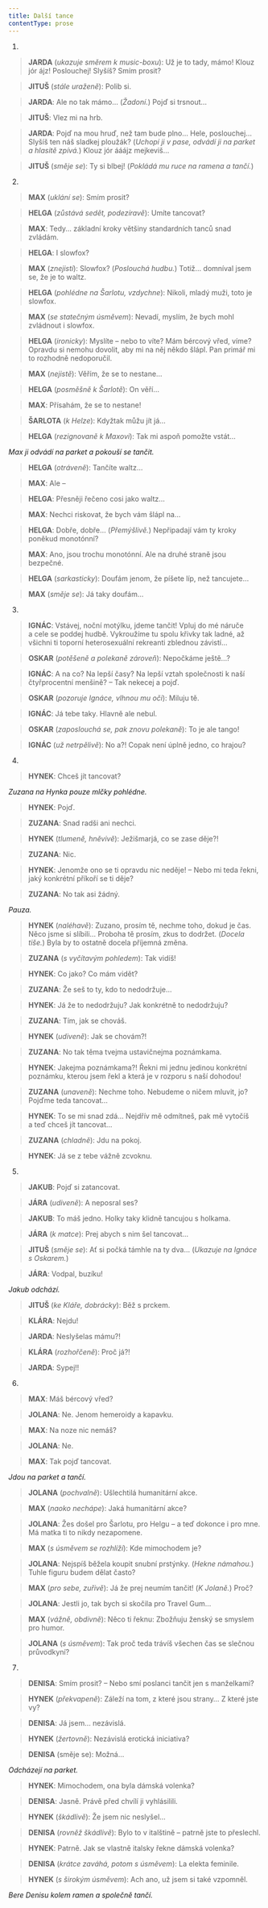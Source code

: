 ```yaml
---
title: Další tance
contentType: prose
---
```


1.

  

> **JARDA** (_ukazuje směrem k music-boxu_): Už je to tady, mámo! Klouz jór ájz! Poslouchej! Slyšíš? Smím prosit?

> **JITUŠ** (_stále uraženě_): Polib si.

> **JARDA**: Ale no tak mámo… (_Žadoní._) Pojď si trsnout…

> **JITUŠ**: Vlez mi na hrb.

> **JARDA**: Pojď na mou hruď, než tam bude plno… Hele, poslouchej… Slyšíš ten náš sladkej ploužák? (_Uchopí ji v pase, odvádí ji na parket a hlasitě zpívá._) Klouz jór ááájz mejkeviš…

> **JITUŠ** (_směje se_): Ty si blbej! (_Pokládá mu ruce na ramena a tančí._)

  

2.

  

> **MAX** (_uklání se_): Smím prosit?

> **HELGA** (_zůstává sedět, podezíravě_): Umíte tancovat?

> **MAX**: Tedy… základní kroky většiny standardních tanců snad zvládám.

> **HELGA**: I slowfox?

> **MAX** (_znejistí_): Slowfox? (_Poslouchá hudbu._) Totiž… domníval jsem se, že je to waltz.

> **HELGA** (_pohlédne na Šarlotu, vzdychne_): Nikoli, mladý muži, toto je slowfox.

> **MAX** (_se statečným úsměvem_): Nevadí, myslím, že bych mohl zvládnout i slowfox.

> **HELGA** (_ironicky_): Myslíte – nebo to víte? Mám bércový vřed, víme? Opravdu si nemohu dovolit, aby mi na něj někdo šlápl. Pan primář mi to rozhodně nedoporučil.

> **MAX** (_nejistě_): Věřím, že se to nestane…

> **HELGA** (_posměšně k Šarlotě_): On věří…

> **MAX**: Přísahám, že se to nestane!

> **ŠARLOTA** (_k Helze_): Kdyžtak můžu jít já…

> **HELGA** (_rezignovaně k Maxovi_): Tak mi aspoň pomožte vstát…

_Max ji odvádí na parket a pokouší se tančit._

> **HELGA** (_otráveně_): Tančíte waltz…

> **MAX**: Ale –

> **HELGA**: Přesněji řečeno cosi jako waltz…

> **MAX**: Nechci riskovat, že bych vám šlápl na…

> **HELGA**: Dobře, dobře… (_Přemýšlivě._) Nepřipadají vám ty kroky poněkud monotónní?

> **MAX**: Ano, jsou trochu monotónní. Ale na druhé straně jsou bezpečné.

> **HELGA** (_sarkasticky_): Doufám jenom, že píšete líp, než tancujete…

> **MAX** (_směje se_): Já taky doufám…

  

3.

  

> **IGNÁC**: Vstávej, noční motýlku, jdeme tančit! Vpluj do mé náruče a cele se poddej hudbě. Vykroužíme tu spolu křivky tak ladné, až všichni ti toporní heterosexuální rekreanti zblednou závistí…

> **OSKAR** (_potěšeně a polekaně zároveň_): Nepočkáme ještě…?

> **IGNÁC**: A na co? Na lepší časy? Na lepší vztah společnosti k naší čtyřprocentní menšině? – Tak nekecej a pojď.

> **OSKAR** (_pozoruje Ignáce, vlhnou mu oči_): Miluju tě.

> **IGNÁC**: Já tebe taky. Hlavně ale nebul.

> **OSKAR** (_zaposlouchá se, pak znovu polekaně_): To je ale tango!

> **IGNÁC** (_už netrpělivě_): No a?! Copak není úplně jedno, co hrajou?

  

4.

  

> **HYNEK**: Chceš jít tancovat?

_Zuzana na Hynka pouze mlčky pohlédne._

> **HYNEK**: Pojď.

> **ZUZANA**: Snad radši ani nechci.

> **HYNEK** (_tlumeně, hněvivě_): Ježišmarjá, co se zase děje?!

> **ZUZANA**: Nic.

> **HYNEK**: Jenomže ono se ti opravdu nic neděje! – Nebo mi teda řekni, jaký konkrétní příkoří se ti děje?

> **ZUZANA**: No tak asi žádný.

_Pauza._

> **HYNEK** (_naléhavě_): Zuzano, prosím tě, nechme toho, dokud je čas. Něco jsme si slíbili… Proboha tě prosím, zkus to dodržet. (_Docela tiše._) Byla by to ostatně docela příjemná změna.

> **ZUZANA** (_s vyčítavým pohledem_): Tak vidíš!

> **HYNEK**: Co jako? Co mám vidět?

> **ZUZANA**: Že seš to ty, kdo to nedodržuje…

> **HYNEK**: Já že to nedodržuju? Jak konkrétně to nedodržuju?

> **ZUZANA**: Tím, jak se chováš.

> **HYNEK** (_udiveně_): Jak se chovám?!

> **ZUZANA**: No tak těma tvejma ustavičnejma poznámkama.

> **HYNEK**: Jakejma poznámkama?! Řekni mi jednu jedinou konkrétní poznámku, kterou jsem řekl a která je v rozporu s naší dohodou!

> **ZUZANA** (_unaveně_): Nechme toho. Nebudeme o ničem mluvit, jo? Pojďme teda tancovat…

> **HYNEK**: To se mi snad zdá… Nejdřív mě odmítneš, pak mě vytočíš a teď chceš jít tancovat…

> **ZUZANA** (_chladně_): Jdu na pokoj.

> **HYNEK**: Já se z tebe vážně zcvoknu.

  

5.

  

> **JAKUB**: Pojď si zatancovat.

> **JÁRA** (_udiveně_): A neposral ses?

> **JAKUB**: To máš jedno. Holky taky klidně tancujou s holkama.

> **JÁRA** (_k matce_): Prej abych s nim šel tancovat…

> **JITUŠ** (_směje se_): Ať si počká támhle na ty dva… (_Ukazuje na Ignáce s Oskarem._)

> **JÁRA**: Vodpal, buzíku!

_Jakub odchází._

> **JITUŠ** (_ke Kláře, dobrácky_): Běž s prckem.

> **KLÁRA**: Nejdu!

> **JARDA**: Neslyšelas mámu?!

> **KLÁRA** (_rozhořčeně_): Proč já?!

> **JARDA**: Sypej!!

  

6.

  

> **MAX**: Máš bércový vřed?

> **JOLANA**: Ne. Jenom hemeroidy a kapavku.

> **MAX**: Na noze nic nemáš?

> **JOLANA**: Ne.

> **MAX**: Tak pojď tancovat.

_Jdou na parket a tančí._

> **JOLANA** (_pochvalně_): Ušlechtilá humanitární akce.

> **MAX** (_naoko nechápe_): Jaká humanitární akce?

> **JOLANA**: Žes došel pro Šarlotu, pro Helgu – a teď dokonce i pro mne. Má matka ti to nikdy nezapomene.

> **MAX** (_s úsměvem se rozhlíží_): Kde mimochodem je?

> **JOLANA**: Nejspíš běžela koupit snubní prstýnky. (_Hekne námahou._) Tuhle figuru budem dělat často?

> **MAX** (_pro sebe, zuřivě_): Já že prej neumím tančit! (_K Jolaně._) Proč?

> **JOLANA**: Jestli jo, tak bych si skočila pro Travel Gum…

> **MAX** (_vážně, obdivně_): Něco ti řeknu: Zbožňuju ženský se smyslem pro humor.

> **JOLANA** (_s úsměvem_): Tak proč teda trávíš všechen čas se slečnou průvodkyní?

  

7.

  

> **DENISA**: Smím prosit? – Nebo smí poslanci tančit jen s manželkami?

> **HYNEK** (_překvapeně_): Záleží na tom, z které jsou strany… Z které jste vy?

> **DENISA**: Já jsem… nezávislá.

> **HYNEK** (_žertovně_): Nezávislá erotická iniciativa?

> **DENISA** (směje se): Možná…

_Odcházejí na parket._

> **HYNEK**: Mimochodem, ona byla dámská volenka?

> **DENISA**: Jasně. Právě před chvílí ji vyhlásilili.

> **HYNEK** (_škádlivě_): Že jsem nic neslyšel…

> **DENISA** (_rovněž škádlivě_): Bylo to v italštině – patrně jste to přeslechl.

> **HYNEK**: Patrně. Jak se vlastně italsky řekne dámská volenka?

> **DENISA** (_krátce zaváhá, potom s úsměvem_): La elekta feminile.

> **HYNEK** (_s širokým úsměvem_): Ach ano, už jsem si také vzpomněl.

_Bere Denisu kolem ramen a společně tančí._
